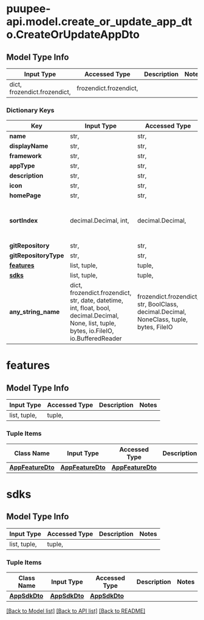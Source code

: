 # puupee-api.model.create_or_update_app_dto.CreateOrUpdateAppDto

## Model Type Info
Input Type | Accessed Type | Description | Notes
------------ | ------------- | ------------- | -------------
dict, frozendict.frozendict,  | frozendict.frozendict,  |  | 

### Dictionary Keys
Key | Input Type | Accessed Type | Description | Notes
------------ | ------------- | ------------- | ------------- | -------------
**name** | str,  | str,  |  | [optional] 
**displayName** | str,  | str,  |  | [optional] 
**framework** | str,  | str,  |  | [optional] 
**appType** | str,  | str,  |  | [optional] 
**description** | str,  | str,  |  | [optional] 
**icon** | str,  | str,  |  | [optional] 
**homePage** | str,  | str,  |  | [optional] 
**sortIndex** | decimal.Decimal, int,  | decimal.Decimal,  |  | [optional] value must be a 32 bit integer
**gitRepository** | str,  | str,  |  | [optional] 
**gitRepositoryType** | str,  | str,  |  | [optional] 
**[features](#features)** | list, tuple,  | tuple,  |  | [optional] 
**[sdks](#sdks)** | list, tuple,  | tuple,  |  | [optional] 
**any_string_name** | dict, frozendict.frozendict, str, date, datetime, int, float, bool, decimal.Decimal, None, list, tuple, bytes, io.FileIO, io.BufferedReader | frozendict.frozendict, str, BoolClass, decimal.Decimal, NoneClass, tuple, bytes, FileIO | any string name can be used but the value must be the correct type | [optional]

# features

## Model Type Info
Input Type | Accessed Type | Description | Notes
------------ | ------------- | ------------- | -------------
list, tuple,  | tuple,  |  | 

### Tuple Items
Class Name | Input Type | Accessed Type | Description | Notes
------------- | ------------- | ------------- | ------------- | -------------
[**AppFeatureDto**](AppFeatureDto.md) | [**AppFeatureDto**](AppFeatureDto.md) | [**AppFeatureDto**](AppFeatureDto.md) |  | 

# sdks

## Model Type Info
Input Type | Accessed Type | Description | Notes
------------ | ------------- | ------------- | -------------
list, tuple,  | tuple,  |  | 

### Tuple Items
Class Name | Input Type | Accessed Type | Description | Notes
------------- | ------------- | ------------- | ------------- | -------------
[**AppSdkDto**](AppSdkDto.md) | [**AppSdkDto**](AppSdkDto.md) | [**AppSdkDto**](AppSdkDto.md) |  | 

[[Back to Model list]](../../README.md#documentation-for-models) [[Back to API list]](../../README.md#documentation-for-api-endpoints) [[Back to README]](../../README.md)

